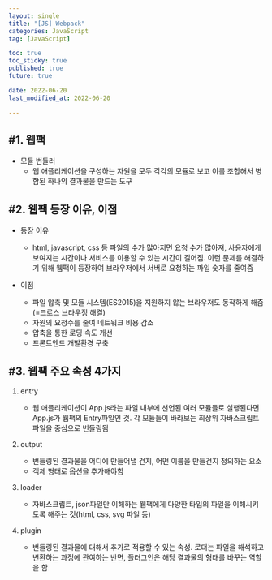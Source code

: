 ```yaml
---
layout: single
title: "[JS] Webpack"
categories: JavaScript
tag: [JavaScript]

toc: true
toc_sticky: true
published: true
future: true

date: 2022-06-20
last_modified_at: 2022-06-20

---
```


## #1. 웹팩  

- 모듈 번들러
  - 웹 애플리케이션을 구성하는 자원을 모두 각각의 모듈로 보고 이를 조합해서 병합된 하나의 결과물을 만드는 도구

## #2. 웹팩 등장 이유, 이점  

- 등장 이유
    - html, javascript, css 등 파일의 수가 많아지면 요청 수가 많아져, 사용자에게 보여지는 시간이나 서비스를 이용할 수 있는 시간이 길어짐. 이런 문제를 해결하기 위해 웹팩이 등장하여 브라우저에서 서버로 요청하는 파일 숫자를 줄여줌  


- 이점
    - 파일 압축 및 모듈 시스템(ES2015)을 지원하지 않는 브라우저도 동작하게 해줌(=크로스 브라우징 해결)
    - 자원의 요청수를 줄여 네트워크 비용 감소
    - 압축을 통한 로딩 속도 개선
    - 프론트엔드 개발환경 구축  


## #3. 웹팩 주요 속성 4가지  

1. entry
    - 웹 애플리케이션이 App.js라는 파일 내부에 선언된 여러 모듈들로 실행된다면 App.js가 웹팩의 Entry파일인 것. 각 모듈들이 바라보는 최상위 자바스크립트 파일을 중심으로 번들링됨  


2. output
    - 번들링된 결과물을 어디에 만들어낼 건지, 어떤 이름을 만들건지 정의하는 요소
    - 객체 형태로 옵션을 추가해야함  


3. loader
    - 자바스크립트, json파일만 이해하는 웹팩에게 다양한 타입의 파일을 이해시키도록 해주는 것(html, css, svg 파일 등)  


4. plugin
    - 번들링된 결과물에 대해서 추가로 적용할 수 있는 속성. 로더는 파일을 해석하고 변환하는 과정에 관여하는 반면, 플러그인은 해당 결과물의 형태를 바꾸는 역할을 함  

